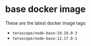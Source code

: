 # base docker image

These are the latest docker image tags:

- `terascope/node-base:10.19.0-3`
- `terascope/node-base:12.17.0-1`
